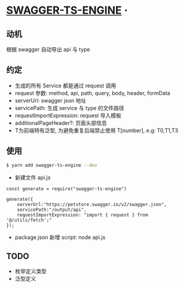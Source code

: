 # [SWAGGER-TS-ENGINE]() &middot;

## 动机

根据 swagger 自动导出 api 与 type

## 约定

- 生成的所有 Service 都是通过 request 调用
- request 参数: method, api, path, query, body, header, formData
- serverUrl: swagger json 地址
- servicePath: 生成 service 与 type 的文件路径
- requestImportExpression: request 导入模板
- additionalPageHeader?: 页面头部信息
- T为前端特有泛型, 为避免重复后端禁止使用 T\[number\], e.g: T0,T1,T3

## 使用

```bash
$ yarn add swagger-ts-engine --dev
```

- 新建文件 api.js

```
const generate = require("swagger-ts-engine")

generate({
    serverUrl:"https://petstore.swagger.io/v2/swagger.json",
    servicePath:"/output/api",
    requestImportExpression: "import { request } from '@/utils/fetch';"
});
```

- package.json 新增 script: node api.js

## TODO

- 枚举定义类型
- 泛型定义
